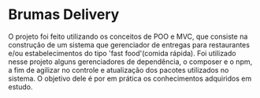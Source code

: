 # Brumas Delivery
O projeto foi feito utilizando os conceitos de POO e MVC, que consiste na construção de um sistema que gerenciador de entregas para restaurantes e/ou estabelecimentos do tipo 'fast food'(comida rápida). Foi utilizado nesse projeto alguns gerenciadores de dependência, o composer e o npm, a fim de agilizar no controle e atualização dos pacotes utilizados no sistema. O objetivo dele é por em prática os conhecimentos adquiridos em estudo.
